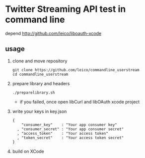 Twitter Streaming API test in command line
==========

depend
http://github.com/leico/liboauth-xcode

usage
-----
1. clone and move repository

    ```
    git clone https://github.com/leico/commandline_userstream
    cd commandline_userstream
    ```
1. prepare library and headers

    ```
    ./preparelibrary.sh
    ```
    
    * if you failed, once open libCurl and libOAuth xcode project

1. write your keys in key.json

    ```
    {
        "consumer_key"    : "Your app consumer key"
      , "consumer_secret" : "Your app consumer secret"
      , "access_token"    : "Your access token"
      , "token_secret"    : "Your access token secret"
    }

    ```

1. build on XCode
